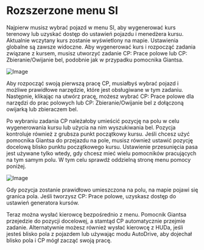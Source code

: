 # Rozszerzone menu SI

Najpierw musisz wybrać pojazd w menu SI, aby wygenerować kurs terenowy lub uzyskać dostęp do ustawień pojazdu i menedżera kursu.
Aktualnie wczytany kurs zostanie wyświetlony na mapie.
Ustawienia globalne są zawsze widoczne.
Aby wygenerować kurs i rozpocząć zadania związane z kursem, musisz utworzyć zadanie CP: Prace polowe lub CP: Zbieranie/Owijanie bel, podobnie jak w przypadku pomocnika Giantsa.


![Image](images/startjobmenuhelp_0_0_1024_895.png)

Aby rozpocząć swoją pierwszą pracę CP, musiałbyś wybrać pojazd i możliwe prawidłowe narzędzie, które jest obsługiwane w tym zadaniu.
Następnie, klikając na utwórz pracę, możesz wybrać CP: Prace polowe dla narzędzi do prac polowych lub CP: Zbieranie/Owijanie bel
z dołączoną owijarką lub zbieraczem bel.


Po wybraniu zadania CP należałoby umieścić pozycję na polu w celu wygenerowania kursu lub użycia na nim wyszukiwania bel.
Pozycja kontroluje również z grubsza punkt początkowy kursu.
Jeśli chcesz użyć pomocnika Giantsa do przejazdu na pole, musisz również ustawić pozycję docelową blisko punktu początkowego kursu.
Ustawienie przesunięcia pasa jest używane tylko wtedy, gdy chcesz mieć wielu pomocników pracujących na tym samym polu. W tym celu sprawdź oddzielną stronę menu pomocy poniżej.


![Image](images/readyjobmenuhelp_0_0_765_510.png)

Gdy pozycja zostanie prawidłowo umieszczona na polu, na mapie pojawi się granica pola.
Jeśli tworzysz CP: Prace polowe, uzyskasz dostęp do ustawień generatora kursów.

Teraz można wysłać kierowcę bezpośrednio z menu. Pomocnik Giantsa przejedzie do pozycji docelowej, a stamtąd CP automatycznie przejmie zadanie.
Alternatywnie możesz również wysłać kierowcę z HUDa, jeśli jesteś blisko pola z pojazdem lub używając modu AutoDrive, aby dojechał blisko pola i CP mógł zacząć swoją pracę.


